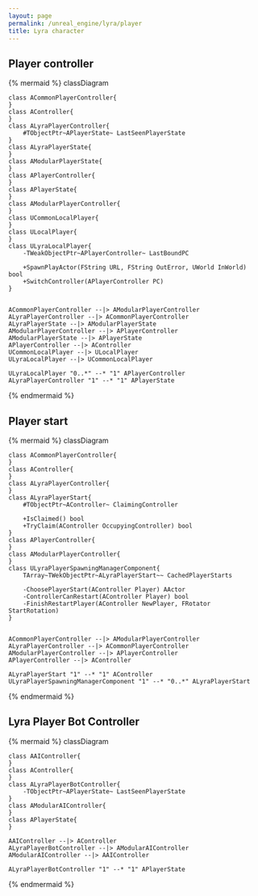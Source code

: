 ```yaml
---
layout: page
permalink: /unreal_engine/lyra/player
title: Lyra character
---
```



## Player controller

{% mermaid %}
classDiagram
    
    class ACommonPlayerController{
    }
    class AController{
    }
    class ALyraPlayerController{
        #TObjectPtr~APlayerState~ LastSeenPlayerState
    }
    class ALyraPlayerState{
    }
    class AModularPlayerState{
    }
    class APlayerController{
    }
    class APlayerState{
    }
    class AModularPlayerController{
    }
    class UCommonLocalPlayer{
    }
    class ULocalPlayer{
    }
    class ULyraLocalPlayer{
        -TWeakObjectPtr~APlayerController~ LastBoundPC

        +SpawnPlayActor(FString URL, FString OutError, UWorld InWorld) bool
        +SwitchController(APlayerController PC)
    }


    ACommonPlayerController --|> AModularPlayerController
    ALyraPlayerController --|> ACommonPlayerController
    ALyraPlayerState --|> AModularPlayerState
    AModularPlayerController --|> APlayerController
    AModularPlayerState --|> APlayerState
    APlayerController --|> AController
    UCommonLocalPlayer --|> ULocalPlayer
    ULyraLocalPlayer --|> UCommonLocalPlayer

    ULyraLocalPlayer "0..*" --* "1" APlayerController
    ALyraPlayerController "1" --* "1" APlayerState



{% endmermaid %}


## Player start

{% mermaid %}
classDiagram
    
    class ACommonPlayerController{
    }
    class AController{
    }
    class ALyraPlayerController{
    }
    class ALyraPlayerStart{
        #TObjectPtr~AController~ ClaimingController
        
        +IsClaimed() bool
        +TryClaim(AController OccupyingController) bool
    }
    class APlayerController{
    }
    class AModularPlayerController{
    }
    class ULyraPlayerSpawningManagerComponent{
        TArray~TWekObjectPtr~ALyraPlayerStart~~ CachedPlayerStarts

        -ChoosePlayerStart(AController Player) AActor
        -ControllerCanRestart(AController Player) bool
        -FinishRestartPlayer(AController NewPlayer, FRotator StartRotation)
    }


    ACommonPlayerController --|> AModularPlayerController
    ALyraPlayerController --|> ACommonPlayerController
    AModularPlayerController --|> APlayerController
    APlayerController --|> AController

    ALyraPlayerStart "1" --* "1" AController
    ULyraPlayerSpawningManagerComponent "1" --* "0..*" ALyraPlayerStart

{% endmermaid %}

## Lyra Player Bot Controller

{% mermaid %}
classDiagram
    
    class AAIController{
    }
    class AController{
    }
    class ALyraPlayerBotController{
        -TObjectPtr~APlayerState~ LastSeenPlayerState
    }
    class AModularAIController{
    }
    class APlayerState{
    }

    AAIController --|> AController
    ALyraPlayerBotController --|> AModularAIController
    AModularAIController --|> AAIController

    ALyraPlayerBotController "1" --* "1" APlayerState

{% endmermaid %}